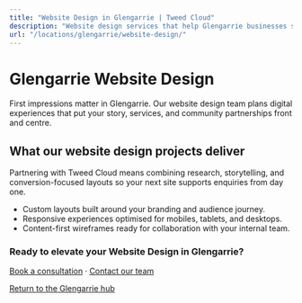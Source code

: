```yaml
---
title: "Website Design in Glengarrie | Tweed Cloud"
description: "Website design services that help Glengarrie businesses stand out online."
url: "/locations/glengarrie/website-design/"
---
```


# Glengarrie Website Design

First impressions matter in Glengarrie. Our website design team plans digital experiences that put your story, services, and community partnerships front and centre.

## What our website design projects deliver

Partnering with Tweed Cloud means combining research, storytelling, and conversion-focused layouts so your next site supports enquiries from day one.

- Custom layouts built around your branding and audience journey.
- Responsive experiences optimised for mobiles, tablets, and desktops.
- Content-first wireframes ready for collaboration with your internal team.

### Ready to elevate your Website Design in Glengarrie?

[Book a consultation](/consultation/) · [Contact our team](/contact/)

[Return to the Glengarrie hub](/locations/glengarrie/)
